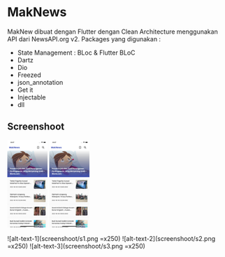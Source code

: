 # MakNews

MakNew dibuat dengan Flutter dengan Clean Architecture menggunakan API dari NewsAPI.org v2. Packages yang digunakan :

- State Management : BLoc & Flutter BLoC
- Dartz
- Dio
- Freezed
- json_annotation
- Get it
- Injectable
- dll

## Screenshoot
<img src="screenshoot/s1.png" height="200" /> <img src="screenshoot/s1.png" height="200" />

![alt-text-1](screenshoot/s1.png =x250) ![alt-text-2](screenshoot/s2.png =x250) ![alt-text-3](screenshoot/s3.png =x250)
